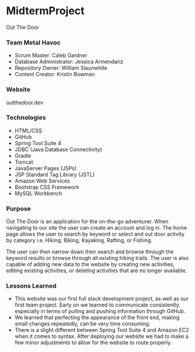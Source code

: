 # MidtermProject
Out The Door

### Team Metal Havoc
- Scrum Master: Caleb Gardner
- Database Administrator: Jessica Armendariz
- Repository Owner: William Slaunwhite
- Content Creator: Kristin Bowman

### Website
outthedoor.dev

### Technologies
- HTML/CSS
- GitHub
- Spring Tool Suite 4
- JDBC (Java Database Connectivity)
- Gradle
- Tomcat
- JavaServer Pages (JSPs)
- JSP Standard Tag Library (JSTL)
- Amazon Web Services
- Bootstrap CSS Framework
- MySQL Workbench 

### Purpose
Out The Door is an application for the on-the-go adventurer. When navigating to our site the user can create an account and log in. The home page allows the user to search by keyword or select and out door activity by category i.e. Hiking, Biking, Kayaking, Rafting, or Fishing.

The user can then narrow down their search and browse through the keyword results or browse through all existing hiking trails. The user is also capable of adding new data to the website by creating new activities, editing existing activities, or deleting activities that are no longer available.

### Lessons Learned
- This website was our first full stack development project, as well as our first team project. Early on we learned to communicate consistently, especially in terms of pulling and pushing information through GitHub.
- We learned that perfecting the appearance of the front end, making small changes repeatedly, can be very time consuming. 
- There is a slight different between Spring Tool Suite 4 and Amazon EC2 when it comes to syntax. After deploying our website we had to make a few minor adjustments to allow for the website to route properly.
